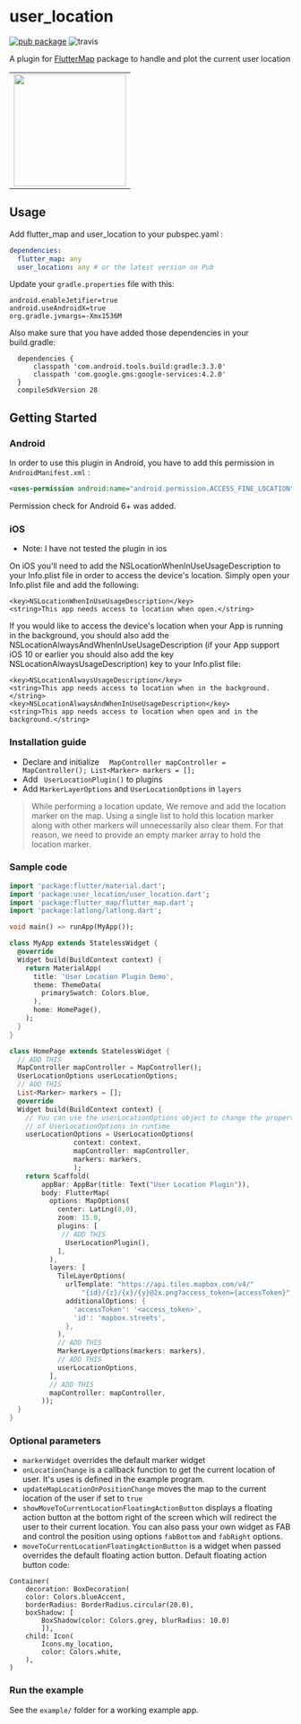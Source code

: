 # user_location

[![pub package](https://img.shields.io/pub/v/user_location.svg)](https://pub.dartlang.org/packages/user_location) ![travis](https://api.travis-ci.com/lpongetti/flutter_map_marker_cluster.svg?branch=master)



A plugin for [FlutterMap](https://github.com/johnpryan/flutter_map)  package to handle and plot the current user location


<div style="text-align: center"><table><tr>
  <td style="text-align: center">
  <a href="https://github.com/igaurab/UserLocationPlugin/blob/master/example.gif">
    <img src="https://github.com/igaurab/UserLocationPlugin/blob/master/example.gif" width="200"/></a>
</td>
</tr></table></div>

## Usage

Add flutter_map and  user_location to your pubspec.yaml :

```yaml
dependencies:
  flutter_map: any
  user_location: any # or the latest version on Pub
```



Update your `gradle.properties` file with this:

```
android.enableJetifier=true
android.useAndroidX=true
org.gradle.jvmargs=-Xmx1536M
```



Also make sure that you have added those dependencies in your build.gradle:

```
  dependencies {
      classpath 'com.android.tools.build:gradle:3.3.0'
      classpath 'com.google.gms:google-services:4.2.0'
  }
  compileSdkVersion 28
```

## Getting Started 

### Android 

In order to use this plugin in Android, you have to add this permission in `AndroidManifest.xml` :

```xml
<uses-permission android:name="android.permission.ACCESS_FINE_LOCATION" />
```

Permission check for Android 6+ was added.

### iOS
* Note: I have not tested the plugin in ios

On iOS you'll need to add the NSLocationWhenInUseUsageDescription to your Info.plist file in order to access the device's location. Simply open your Info.plist file and add the following:

```
<key>NSLocationWhenInUseUsageDescription</key>
<string>This app needs access to location when open.</string>
```

If you would like to access the device's location when your App is running in the background, you should also add the NSLocationAlwaysAndWhenInUseUsageDescription (if your App support iOS 10 or earlier you should also add the key NSLocationAlwaysUsageDescription) key to your Info.plist file:

```
<key>NSLocationAlwaysUsageDescription</key>
<string>This app needs access to location when in the background.</string>
<key>NSLocationAlwaysAndWhenInUseUsageDescription</key>
<string>This app needs access to location when open and in the background.</string>
```



### Installation guide

- Declare and initialize ```  MapController mapController = MapController(); List<Marker> markers = [];```
- Add ` UserLocationPlugin()` to plugins
- Add  `MarkerLayerOptions` and `UserLocationOptions` in `layers`
> While performing a location update, We remove and add the location marker on the map. Using a single list to hold this location marker along with other markers will unnecessarily also clear them. For that reason, we need to provide an empty marker array to hold the location marker. 
 

### Sample code

```dart
import 'package:flutter/material.dart';
import 'package:user_location/user_location.dart';
import 'package:flutter_map/flutter_map.dart';
import 'package:latlong/latlong.dart';

void main() => runApp(MyApp());

class MyApp extends StatelessWidget {
  @override
  Widget build(BuildContext context) {
    return MaterialApp(
      title: 'User Location Plugin Demo',
      theme: ThemeData(
        primarySwatch: Colors.blue,
      ),
      home: HomePage(),
    );
  }
}

class HomePage extends StatelessWidget {
  // ADD THIS
  MapController mapController = MapController();
  UserLocationOptions userLocationOptions;
  // ADD THIS
  List<Marker> markers = [];
  @override
  Widget build(BuildContext context) {
    // You can use the userLocationOptions object to change the properties
    // of UserLocationOptions in runtime
    userLocationOptions = UserLocationOptions(
                context: context,
                mapController: mapController,
                markers: markers,
                );
    return Scaffold(
        appBar: AppBar(title: Text("User Location Plugin")),
        body: FlutterMap(
          options: MapOptions(
            center: LatLng(0,0),
            zoom: 15.0,
            plugins: [
             // ADD THIS
              UserLocationPlugin(),
            ],
          ),
          layers: [
            TileLayerOptions(
              urlTemplate: "https://api.tiles.mapbox.com/v4/"
                  "{id}/{z}/{x}/{y}@2x.png?access_token={accessToken}",
              additionalOptions: {
                'accessToken': '<access_token>',
                'id': 'mapbox.streets',
              },
            ),
            // ADD THIS
            MarkerLayerOptions(markers: markers),
            // ADD THIS
            userLocationOptions,
          ],
          // ADD THIS
          mapController: mapController,
        ));
  }
}
```


### Optional parameters
* `markerWidget` overrides the default marker widget
* `onLocationChange` is a callback function to get the current location of user. It's uses is defined in the example program.
* `updateMapLocationOnPositionChange` moves the map to the current location of the user if set to `true`
* `showMoveToCurrentLocationFloatingActionButton` displays a floating action button at the bottom right of the screen which will redirect the user to their current location. You can also pass your own widget as FAB and control the position using options `fabBottom` and `fabRight` options.
* `moveToCurrentLocationFloatingActionButton` is a widget when passed overrides the default floating action button. Default floating action button code: 
``` 
Container(
    decoration: BoxDecoration(
    color: Colors.blueAccent,
    borderRadius: BorderRadius.circular(20.0),
    boxShadow: [
        BoxShadow(color: Colors.grey, blurRadius: 10.0)
        ]),
    child: Icon(
        Icons.my_location,
        color: Colors.white,
    ),
)
```
### Run the example

See the `example/` folder for a working example app.
